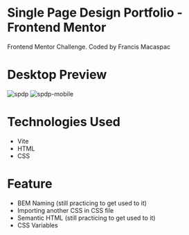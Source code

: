 # Single Page Design Portfolio - Frontend Mentor
Frontend Mentor Challenge. Coded by Francis Macaspac

# Desktop Preview
![spdp](https://github.com/francismcpc/single-page-design-portfolio/assets/119109562/78fbd35f-6dcd-46e9-99ea-0fe6ddc31b3b) ![spdp-mobile](https://github.com/francismcpc/single-page-design-portfolio/assets/119109562/5117edcd-ebcc-404a-8e35-0fd986d703f5)



# Technologies Used
- Vite 
- HTML
- CSS

# Feature
- BEM Naming (still practicing to get used to it)
- Importing another CSS in CSS file
- Semantic HTML (still practicing to get used to it)
- CSS Variables


